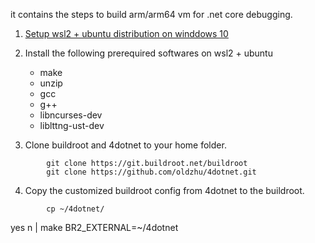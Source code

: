 it contains the steps to build arm/arm64 vm for .net core debugging.
1. [Setup wsl2 + ubuntu distribution on winddows 10](https://docs.microsoft.com/en-us/windows/wsl/install-win10) 
2. Install the following prerequired softwares on wsl2 + ubuntu 
 
    * make
    * unzip
    * gcc
    * g++
    * libncurses-dev
    * liblttng-ust-dev 
 
3. Clone buildroot and 4dotnet to your home folder. 
~~~
        git clone https://git.buildroot.net/buildroot 
        git clone https://github.com/oldzhu/4dotnet.git
~~~ 
4. Copy the customized buildroot config from 4dotnet to the buildroot.  
~~~
        cp ~/4dotnet/
~~~
yes n | make BR2_EXTERNAL=~/4dotnet